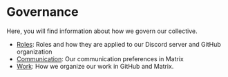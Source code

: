 # Governance

Here, you will find information about how we govern our collective.

- [Roles](./roles.md): Roles and how they are applied to our Discord server and
  GitHub organization
- [Communication](./communication.md): Our communication preferences in Matrix
- [Work](./work.md): How we organize our work in GitHub and Matrix.
